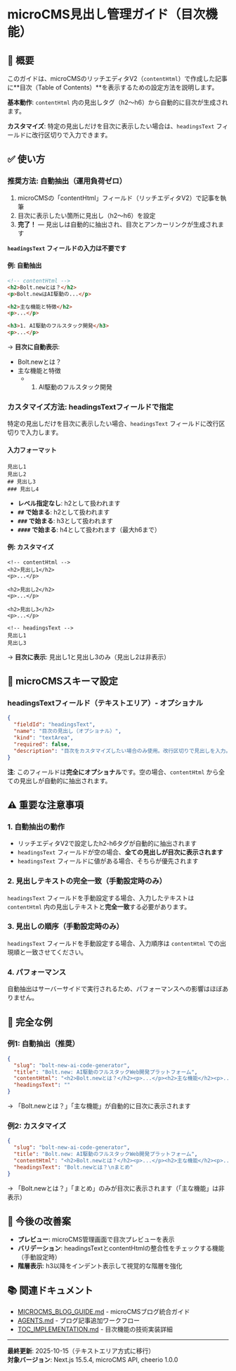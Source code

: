 # microCMS見出し管理ガイド（目次機能）

## 🎯 概要

このガイドは、microCMSのリッチエディタV2（`contentHtml`）で作成した記事に**目次（Table of Contents）**を表示するための設定方法を説明します。

**基本動作**: `contentHtml` 内の見出しタグ（h2〜h6）から自動的に目次が生成されます。

**カスタマイズ**: 特定の見出しだけを目次に表示したい場合は、`headingsText` フィールドに改行区切りで入力できます。

## ✅ 使い方

### 推奨方法: 自動抽出（運用負荷ゼロ）

1. microCMSの「contentHtml」フィールド（リッチエディタV2）で記事を執筆
2. 目次に表示したい箇所に見出し（h2〜h6）を設定
3. **完了！** — 見出しは自動的に抽出され、目次とアンカーリンクが生成されます

**`headingsText` フィールドの入力は不要です**

#### 例: 自動抽出

```html
<!-- contentHtml -->
<h2>Bolt.newとは？</h2>
<p>Bolt.newはAI駆動の...</p>

<h2>主な機能と特徴</h2>
<p>...</p>

<h3>1. AI駆動のフルスタック開発</h3>
<p>...</p>
```

→ **目次に自動表示**:
- Bolt.newとは？
- 主な機能と特徴
  - 1. AI駆動のフルスタック開発

### カスタマイズ方法: headingsTextフィールドで指定

特定の見出しだけを目次に表示したい場合、`headingsText` フィールドに改行区切りで入力します。

#### 入力フォーマット

```
見出し1
見出し2
## 見出し3
### 見出し4
```

- **レベル指定なし**: h2として扱われます
- **`##` で始まる**: h2として扱われます
- **`###` で始まる**: h3として扱われます
- **`####` で始まる**: h4として扱われます（最大h6まで）

#### 例: カスタマイズ

```
<!-- contentHtml -->
<h2>見出し1</h2>
<p>...</p>

<h2>見出し2</h2>
<p>...</p>

<h2>見出し3</h2>
<p>...</p>

<!-- headingsText -->
見出し1
見出し3
```

→ **目次に表示**: 見出し1と見出し3のみ（見出し2は非表示）

## 📝 microCMSスキーマ設定

### headingsTextフィールド（テキストエリア）- **オプショナル**

```json
{
  "fieldId": "headingsText",
  "name": "目次の見出し（オプショナル）",
  "kind": "textArea",
  "required": false,
  "description": "目次をカスタマイズしたい場合のみ使用。改行区切りで見出しを入力。空の場合はcontentHtmlから自動抽出されます。"
}
```

**注**: このフィールドは**完全にオプショナル**です。空の場合、`contentHtml` から全ての見出しが自動的に抽出されます。

## ⚠️ 重要な注意事項

### 1. 自動抽出の動作

- リッチエディタV2で設定したh2-h6タグが自動的に抽出されます
- `headingsText` フィールドが空の場合、**全ての見出しが目次に表示されます**
- `headingsText` フィールドに値がある場合、そちらが優先されます

### 2. 見出しテキストの完全一致（手動設定時のみ）

`headingsText` フィールドを手動設定する場合、入力したテキストは `contentHtml` 内の見出しテキストと**完全一致**する必要があります。

### 3. 見出しの順序（手動設定時のみ）

`headingsText` フィールドを手動設定する場合、入力順序は `contentHtml` での出現順と一致させてください。

### 4. パフォーマンス

自動抽出はサーバーサイドで実行されるため、パフォーマンスへの影響はほぼありません。

## 📖 完全な例

### 例1: 自動抽出（推奨）

```json
{
  "slug": "bolt-new-ai-code-generator",
  "title": "Bolt.new: AI駆動のフルスタックWeb開発プラットフォーム",
  "contentHtml": "<h2>Bolt.newとは？</h2><p>...</p><h2>主な機能</h2><p>...</p>",
  "headingsText": ""
}
```

→ 「Bolt.newとは？」「主な機能」が自動的に目次に表示されます

### 例2: カスタマイズ

```json
{
  "slug": "bolt-new-ai-code-generator",
  "title": "Bolt.new: AI駆動のフルスタックWeb開発プラットフォーム",
  "contentHtml": "<h2>Bolt.newとは？</h2><p>...</p><h2>主な機能</h2><p>...</p><h2>まとめ</h2><p>...</p>",
  "headingsText": "Bolt.newとは？\nまとめ"
}
```

→ 「Bolt.newとは？」「まとめ」のみが目次に表示されます（「主な機能」は非表示）

## 🚀 今後の改善案

- **プレビュー**: microCMS管理画面で目次プレビューを表示
- **バリデーション**: headingsTextとcontentHtmlの整合性をチェックする機能（手動設定時）
- **階層表示**: h3以降をインデント表示して視覚的な階層を強化

## 📚 関連ドキュメント

- [MICROCMS_BLOG_GUIDE.md](./MICROCMS_BLOG_GUIDE.md) - microCMSブログ統合ガイド
- [AGENTS.md](./AGENTS.md) - ブログ記事追加ワークフロー
- [TOC_IMPLEMENTATION.md](./TOC_IMPLEMENTATION.md) - 目次機能の技術実装詳細

---

**最終更新**: 2025-10-15（テキストエリア方式に移行）  
**対象バージョン**: Next.js 15.5.4, microCMS API, cheerio 1.0.0
